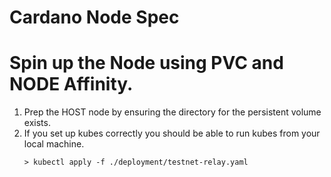 # Cardano Node Spec

# Spin up the Node using PVC and NODE Affinity.

1. Prep the HOST node by ensuring the directory for the persistent volume exists. 
1. If you set up kubes correctly you should be able to run kubes from your local machine.
   ```
   > kubectl apply -f ./deployment/testnet-relay.yaml
   ```